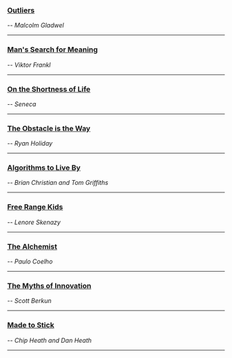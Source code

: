 ### [Outliers](/outliers.md)
-- *Malcolm Gladwel*

*****

### [Man's Search for Meaning](/mans-search-for-meaning.md)
-- *Viktor Frankl*

*****

### [On the Shortness of Life](/on-the-shortness-of-life.md)
-- *Seneca*

*****

### [The Obstacle is the Way](/the-obstacle-is-the-way.md)
-- *Ryan Holiday*

*****

### [Algorithms to Live By](/algorithms-to-live-by.md)
-- *Brian Christian and Tom Griffiths*

*****

### [Free Range Kids](/free-range-kids.md)
-- *Lenore Skenazy*

*****

### [The Alchemist](/the-alchemist.md)
-- *Paulo Coelho*

*****

### [The Myths of Innovation](/the-myths-of-innovation.md)
-- *Scott Berkun*

*****

### [Made to Stick](/made-to-stick.md)
-- *Chip Heath and Dan Heath*

*****

